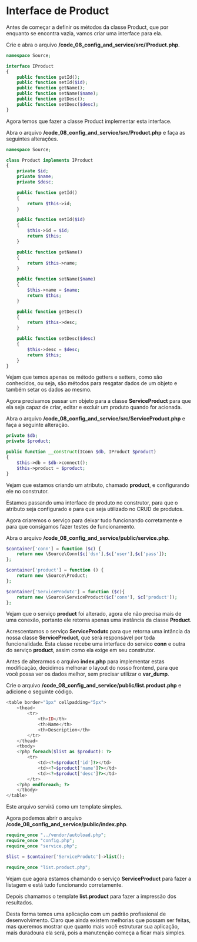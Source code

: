 # Interface de Product

Antes de começar a definir os métodos da classe Product, que por enquanto se encontra vazia, vamos criar uma interface para ela.

Crie e abra o arquivo **/code_08_config_and_service/src/IProduct.php**.

```php
namespace Source;

interface IProduct
{
    public function getId();
    public function setId($id);
    public function getName();
    public function setName($name);
    public function getDesc();
    public function setDesc($desc);
}
```

Agora temos que fazer a classe Product implementar esta interface.

Abra o arquivo **/code_08_config_and_service/src/Product.php** e faça as seguintes alterações.

```php
namespace Source;

class Product implements IProduct
{
    private $id;
    private $name;
    private $desc;

    public function getId()
    {
        return $this->id;
    }

    public function setId($id)
    {
        $this->id = $id;
        return $this;
    }

    public function getName()
    {
        return $this->name;
    }

    public function setName($name)
    {
        $this->name = $name;
        return $this;
    }

    public function getDesc()
    {
        return $this->desc;
    }

    public function setDesc($desc)
    {
        $this->desc = $desc;
        return $this;
    }
}
```

Vejam que temos apenas os método getters e setters, como são conhecidos, ou seja, são métodos para resgatar dados de um objeto e também setar os dados ao mesmo.

Agora precisamos passar um objeto para a classe **ServiceProduct** para que ela seja capaz de criar, editar e excluir um produto quando for acionada.

Abra o arquivo **/code_08_config_and_service/src/ServiceProduct.php** e faça a seguinte alteração.

```php
private $db;
private $product;

public function __construct(IConn $db, IProduct $product)
{
    $this->db = $db->connect();
    $this->product = $product;
}
```

Vejam que estamos criando um atributo, chamado **product**, e configurando ele no construtor. 

Estamos passando uma interface de produto no construtor, para que o atributo seja configurado e para que seja utilizado no CRUD de produtos.

Agora criaremos o serviço para deixar tudo funcionando corretamente e para que consigamos fazer testes de funcionamento.

Abra o arquivo **/code_08_config_and_service/public/service.php**.

```php
$container['conn'] = function ($c) {
    return new \Source\Conn($c['dsn'],$c['user'],$c['pass']);
};

$container['product'] = function () {
    return new \Source\Product;
};

$container['ServiceProdutc'] = function ($c){
    return new \Source\ServiceProduct($c['conn'], $c['product']);
};
```

Vejam que o serviço **product** foi alterado, agora ele não precisa mais de uma conexão, portanto ele retorna apenas uma instância da classe **Product**.

Acrescentamos o serviço **ServiceProdutc** para que retorna uma intância da nossa classe **ServiceProduct**, que será responsável por toda funcionalidade. Esta classe recebe uma interface do servico **conn** e outra do serviço **product**, assim como ela exige em seu construtor.

Antes de alterarmos o arquivo **index.php** para implementar estas modificação, decidimos melhorar o layout do nosso frontend, para que você possa ver os dados melhor, sem precisar utilizar o **var_dump**.

Crie o arquivo **/code_08_config_and_service/public/list.product.php** e adicione o seguinte código.

```php
<table border="1px" cellpadding="5px">
    <thead>
        <tr>
            <th>ID</th>
            <th>Name</th>
            <th>Description</th>
        </tr>
    </thead>
    <tbody>
    <?php foreach($list as $product): ?>
        <tr>
            <td><?=$product['id']?></td>
            <td><?=$product['name']?></td>
            <td><?=$product['desc']?></td>
        </tr>
    <?php endforeach; ?>
    </tbody>
</table>
```

Este arquivo servirá como um template simples.

Agora podemos abrir o arquivo **/code_08_config_and_service/public/index.php**.

```php
require_once "../vendor/autoload.php";
require_once "config.php";
require_once "service.php";

$list = $container['ServiceProdutc']->list();

require_once "list.product.php";
```

Vejam que agora estamos chamando o serviço **ServiceProduct** para fazer a listagem e está tudo funcionando corretamente.

Depois chamamos o template **list.product** para fazer a impressão dos resultados.

Desta forma temos uma aplicação com um padrão profissional de desenvolvimento. Claro que ainda existem melhorias que possam ser feitas, mas queremos mostrar que quanto mais você estruturar sua aplicação, mais duradoura ela será, pois a manutenção começa a ficar mais simples.